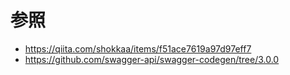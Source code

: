 # 参照

- https://qiita.com/shokkaa/items/f51ace7619a97d97eff7
- https://github.com/swagger-api/swagger-codegen/tree/3.0.0

